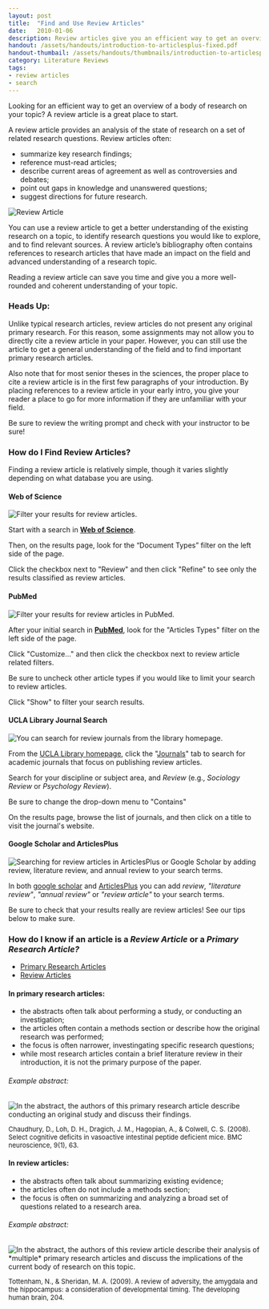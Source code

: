 ```yaml
---
layout: post
title:  "Find and Use Review Articles"
date:   2010-01-06
description: Review articles give you an efficient way to get an overview of a body of research on your topic.
handout: /assets/handouts/introduction-to-articlesplus-fixed.pdf
handout-thumbail: /assets/handouts/thumbnails/introduction-to-articlesplus-tn.png
category: Literature Reviews
tags:
- review articles
- search
---
```


<p class="intro">Looking for an efficient way to get an overview of a body of research on your topic? A review article is a great place to start. 
</p>
<div class="row">
<div class="col s12">
<p>A review article provides an analysis of the state of research on a set of related research questions. Review articles often:</p>

<ul class="browser-default">
    <li>summarize key research findings;</li>
    <li>reference must-read articles;</li>
    <li>describe current areas of agreement as well as controversies and debates;</li>
    <li>point out gaps in knowledge and unanswered questions;</li>
    <li>suggest directions for future research.</li>
</ul>
</div>

<div class="col s12">
<img class="responsive-img materialboxed" src="{{ '/assets/img/content/lit-review-article-diagram-1080.png' | prepend: site.baseurl }}" alt="Review Article" data-caption="Review Article"> 
</div>
</div>

<p>You can use a review article to get a better understanding of the existing research on a topic, to identify research questions you would like to explore, and to find relevant sources. A review article’s bibliography often contains references to research articles that have made an impact on the field and advanced understanding of a research topic. 
</p>

<p>Reading a review article can save you time and give you a more well-rounded and coherent understanding of your topic.</p>

### Heads Up:

<p>Unlike typical research articles, review articles do not present any original primary research. For this reason, some assignments may not allow you to directly cite a review article in your paper. However, you can still use the article to get a general understanding of the field and to find important primary research articles.</p>

<p>Also note that for most senior theses in the sciences, the proper place to cite a review article is in the first few paragraphs of your introduction.  By placing references to a review article in your early intro, you give your reader a place to go for more information if they are unfamiliar with your field.</p>

<p>Be sure to review the writing prompt and check with your instructor to be sure!</p>

### How do I Find Review Articles? 

Finding a review article is relatively simple, though it varies slightly depending on what database you are using. 


<div class="row z-depth-2 hoverable blue lighten-5">
    <div class="col s12">
        <h4>Web of Science</h4>
    </div>
    <div class="col s12 m5">
        <img class="responsive-img materialboxed imagestep" src="{{ '/assets/img/content/web-of-science-wastewater-review.png' | prepend: site.baseurl }}" alt="Filter your results for review articles." data-caption="Under Document Types click the checkbox next to Review and then click Refine.">
    </div>
    <div class="col s12 m7">
        <p>Start with a search in <strong><a href="http://apps.webofknowledge.com/WOS_GeneralSearch_input.do?last_prod=WOS&product=WOS&highlighted_tab=WOS&search_mode=GeneralSearch" target="_blank">Web of Science</a></strong>.</p>
        <p>Then, on the results page, look for the “Document Types” filter on the left side of the page.</p>
        <p>Click the checkbox next to "Review" and then click "Refine" to see only the results classified as review articles.</p>
    </div>
</div>


<div class="row z-depth-2 hoverable blue lighten-5">
    <div class="col s12">
        <h4>PubMed</h4>
    </div>
    <div class="col s12 m5">
        <img class="responsive-img materialboxed imagestep" src="https://www.evernote.com/l/AN8111WmiehF_JR_WpG4Zx2RzEXPMSda0y4B/image.png" alt="Filter your results for review articles in PubMed." data-caption="more directions.">
    </div>
    <div class="col s12 m7">
        <p>After your initial search in <strong><a href="http://www.ncbi.nlm.nih.gov/pubmed/?otool=cdlib&tool=cdl" target="_blank">PubMed</a></strong>, look for the "Articles Types" filter on the left side of the page.</p>
        <p>Click "Customize..." and then click the checkbox next to review article related filters.</p>
        <p>Be sure to uncheck other article types if you would like to limit your search to review articles.</p>
        <p>Click "Show" to filter your search results.</p>
    </div>
</div>

<div class="row z-depth-2 hoverable blue lighten-5">
    <div class="col s12">
        <h4>UCLA Library Journal Search</h4>
    </div>
    <div class="col s12 m5">
        <img class="responsive-img materialboxed imagestep" src="{{ '/assets/img/content/journal-search-review.png' | prepend: site.baseurl }}" alt="You can search for review journals from the library homepage." data-caption="Search for journals that specialize in publishing review articles from the UCLA Library homepage.">
    </div>
    <div class="col s12 m7">
       <p>From the <a href="http://library.ucla.edu" target="_blank">UCLA Library homepage</a>, click the "<a href="http://www.library.ucla.edu/#journals" target="_blank">Journals</a>" tab to search for academic journals that focus on publishing review articles.</p>
       <p>Search for your discipline or subject area, and <em>Review</em> (e.g., <em>Sociology Review</em> or <em>Psychology Review</em>).</p>
       <p>Be sure to change the drop-down menu to "Contains"</p>
       <p>On the results page, browse the list of journals, and then click on a title to visit the journal's website.</p>
    </div>
</div>


<div class="row z-depth-2 hoverable blue lighten-5">
    <div class="col s12">
        <h4>Google Scholar and ArticlesPlus</h4> 
    </div>
    <div class="col s12 m5">
        <img class="responsive-img materialboxed imagestep" src="{{ '/assets/img/content/articles-plus-review-article-search.png' | prepend: site.baseurl }}" alt="Searching for review articles in ArticlesPlus or Google Scholar by adding review, literature review, and annual review to your search terms." data-caption="In Google Scholar and ArticlesPlus add review article related terms to your search.">  
    </div>
    <div class="col s12 m7">
        <p>In both <a href="http://scholar.google.com" target="_blank">google scholar</a> and <a href="http://ucla.summon.serialssolutions.com/#!/" target="_blank">ArticlesPlus</a> you can add <em>review</em>, <em>"literature review"</em>, <em>"annual review"</em> or <em>"review article"</em> to your search terms.</p>
        <p>Be sure to check that your results really are review articles! See our tips below to make sure.</p>
    </div>
</div>

<h3>How do I know if an article is a <em>Review Article</em> or a <em>Primary Research Article?</em></h3>

<div class="row z-depth-2">
    <div class="col s12">
      <ul class="tabs">
        <li class="tab col s6"><a class="active" href="#primary">Primary Research Articles</a></li>
        <li class="tab col s6"><a href="#review">Review Articles</a></li>
      </ul>
    </div>
    <div id="primary" class="col s12">
        <h4>In primary research articles:</h4>
        <div class="col s12">
            <ul class="browser-default">
            <li>the abstracts often talk about performing a study, or conducting an investigation;</li>
            <li>the articles often contain a methods section or describe how the original research was performed;</li>
            <li>the focus is often narrower, investingating specific research questions;</li>
            <li>while most research articles contain a brief literature review in their introduction, it is not the primary purpose of the paper.</li>
        </ul>
        </div>
        <div class="col s12">
        <h6>Example abstract:</h6>
        <img class="responsive-img materialboxed imagestep" src="{{ '/assets/img/content/rop-primary-annotated.jpg' | prepend: site.baseurl }}" alt="In the abstract, the authors of this primary research article describe conducting an original study and discuss their findings." data-caption="The abstract for a primary research article discusses a study or investigation.">
        <p style="font-size: small;">Chaudhury, D., Loh, D. H., Dragich, J. M., Hagopian, A., & Colwell, C. S. (2008). Select cognitive deficits in vasoactive intestinal peptide deficient mice. BMC neuroscience, 9(1), 63.</p>
        </div>
    </div>
    <div id="review" class="col s12">
        <h4>In review articles:</h4>
        <div class="col s12">
            <ul class="browser-default">
            <li>the abstracts often talk about summarizing existing evidence;</li>
            <li>the articles often do not include a methods section;</li>
            <li>the focus is often on summarizing and analyzing a broad set of questions related to a research area.</li>
            </ul>
        </div>
        <div class="col s12">
            <h6>Example abstract:</h6>
            <img class="responsive-img materialboxed imagestep" src="{{ '/assets/img/content/rop-review-annotated.jpg' | prepend: site.baseurl }}" alt="In the abstract, the authors of this review article describe their analysis of *multiple* primary research articles and discuss the implications of the current body of research on this topic." data-caption="The abstract for a primary research article discusses a study or investigation.">
        <p style="font-size: small;">Tottenham, N., & Sheridan, M. A. (2009). A review of adversity, the amygdala and the hippocampus: a consideration of developmental timing. The developing human brain, 204.</p>
        </div>
    </div>
</div>
        
        
<!-- grid approach

<div class="row">
    <div class="col s12 z-depth-2">
        <h4>In primary research articles:</h4>
        <ul class="browser-default">
            <li>the abstracts often talk about performing a study, or conducting an investigation;</li>
            <li>the articles often contain a methods section or describe how the original research was performed;</li>
            <li>the focus is often narrower, investingating specific research questions;</li>
            <li>while most research articles contain a brief literature review in their introduction, it is not the primary purpose of the paper.</li>
        </ul>
        <h5>Primary research article - example abstract:</h5>
        <img class="responsive-img materialboxed imagestep" src="{{ '/assets/img/content/rop-primary-annotated.jpg' | prepend: site.baseurl }}" alt="In the abstract, the authors of this primary research article describe conducting an original study and discuss their findings." data-caption="The abstract for a primary research article discusses a study or investigation.">
        <p style="font-size: small;">Chaudhury, D., Loh, D. H., Dragich, J. M., Hagopian, A., & Colwell, C. S. (2008). Select cognitive deficits in vasoactive intestinal peptide deficient mice. BMC neuroscience, 9(1), 63.</p>
    </div>
    <div class="col m12 l6 z-depth-2">
        <h4>In review articles:</h4>
        <ul class="browser-default">
            <li>the abstracts often talk about summarizing existing evidence;</li>
            <li>the articles often do not include a methods section;</li>
            <li>the focus is often on summarizing and analyzing a broad set of questions related to a research area.</li>
        </ul>
        <img class="responsive-img materialboxed imagestep" src="{{ '/assets/img/content/rop-review-annotated.jpg' | prepend: site.baseurl }}" alt="In the abstract, the authors of this review article describe their analysis of *multiple* primary research articles and discuss the implications of the current body of research on this topic." data-caption="The abstract for a primary research article discusses a study or investigation.">
        <p style="font-size: small;">Tottenham, N., & Sheridan, M. A. (2009). A review of adversity, the amygdala and the hippocampus: a consideration of developmental timing. The developing human brain, 204.</p>
    </div>
</div>

-->


<!-- this was the table approach
<table>
    <tr>
    <th><h4>In primary research articles:</h4></th>
    <th><h4>In review articles:</h4></th>
    </tr>
    <tr>
    <td valign="top">
        <ul class="browser-default">
            <li>the abstracts often talk about performing a study, or conducting an investigation;</li>
            <li>the articles often contain a methods section or describe how the original research was performed;</li>
            <li>the focus is often narrower, investingating specific research questions;</li>
            <li>while most research articles contain a brief literature review in their introduction, it is not the primary purpose of the paper.</li>
        </ul>
    </td>
    <td valign="top" style="vertical-align: top;">
        <ul class="browser-default">
            <li>the abstracts often talk about summarizing existing evidence;</li>
            <li>the articles often do not include a methods section;</li>
            <li>the focus is often on summarizing and analyzing a broad set of questions related to a research area.</li>
        </ul>
    </td>
    </tr>
    <tr>
        <td  valign="top" style="vertical-align: top;" >
        <h5>Primary research article abstract</h5>
        </td>
        <td  valign="top" style="vertical-align: top;" >
        <h5>Review article abstract</h5>
        </td>
    </tr>
    <tr>
        <td  valign="top" style="vertical-align: top;">
        <img class="responsive-img materialboxed imagestep" src="{{ '/assets/img/content/rop-primary-annotated.jpg' | prepend: site.baseurl }}" alt="In the abstract, the authors of this primary research article describe conducting an original study and discuss their findings." data-caption="The abstract for a primary research article discusses a study or investigation.">
        <p style="font-size: small;">Chaudhury, D., Loh, D. H., Dragich, J. M., Hagopian, A., & Colwell, C. S. (2008). Select cognitive deficits in vasoactive intestinal peptide deficient mice. BMC neuroscience, 9(1), 63.</p>
        </td>
        <td valign="top" style="vertical-align: top;">
        <img class="responsive-img materialboxed imagestep" src="{{ '/assets/img/content/rop-review-annotated.jpg' | prepend: site.baseurl }}" alt="In the abstract, the authors of this review article describe their analysis of *multiple* primary research articles and discuss the implications of the current body of research on this topic." data-caption="The abstract for a primary research article discusses a study or investigation.">
        <p style="font-size: small;">Tottenham, N., & Sheridan, M. A. (2009). A review of adversity, the amygdala and the hippocampus: a consideration of developmental timing. The developing human brain, 204.</p>
        </td>
    </tr>
</table>

-->



